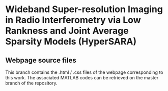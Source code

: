 # Wideband Super-resolution Imaging in Radio Interferometry via Low Rankness and Joint Average Sparsity Models (HyperSARA)

## Webpage source files 
This branch contains the .html / .css files of the webpage corresponding to this work. The associated MATLAB codes can be retrieved on the master branch of the repository.
